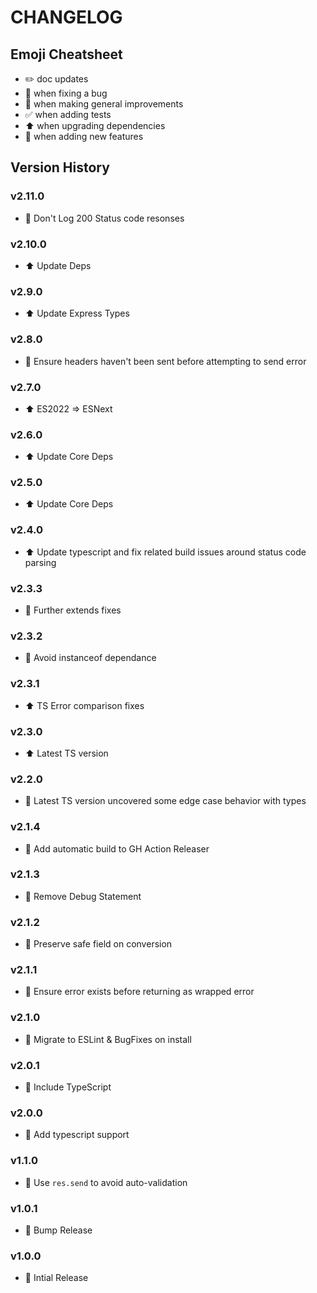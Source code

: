# CHANGELOG

## Emoji Cheatsheet
- :pencil2: doc updates
- :bug: when fixing a bug
- :rocket: when making general improvements
- :white_check_mark: when adding tests
- :arrow_up: when upgrading dependencies
- :tada: when adding new features

## Version History

### v2.11.0

- :rocket: Don't Log 200 Status code resonses

### v2.10.0

- :arrow_up: Update Deps

### v2.9.0

- :arrow_up: Update Express Types

### v2.8.0

- :bug: Ensure headers haven't been sent before attempting to send error

### v2.7.0

- :arrow_up: ES2022 => ESNext

### v2.6.0

- :arrow_up: Update Core Deps

### v2.5.0

- :arrow_up: Update Core Deps

### v2.4.0

- :arrow_up: Update typescript and fix related build issues around status code parsing

### v2.3.3

- :bug: Further extends fixes

### v2.3.2

- :bug: Avoid instanceof dependance

### v2.3.1

- :arrow_up: TS Error comparison fixes

### v2.3.0

- :arrow_up: Latest TS version

### v2.2.0

- :bug: Latest TS version uncovered some edge case behavior with types

### v2.1.4

- :rocket: Add automatic build to GH Action Releaser

### v2.1.3

- :bug: Remove Debug Statement

### v2.1.2

- :bug: Preserve safe field on conversion

### v2.1.1

- :bug: Ensure error exists before returning as wrapped error

### v2.1.0

- :bug: Migrate to ESLint & BugFixes on install

### v2.0.1

- :bug: Include TypeScript

### v2.0.0

- :tada: Add typescript support

### v1.1.0

- :bug: Use `res.send` to avoid auto-validation

### v1.0.1

- :rocket: Bump Release

### v1.0.0

- :rocket: Intial Release


